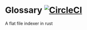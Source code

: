 # Glossary [![CircleCI](https://circleci.com/gh/waltonseymour/glossary.svg?style=svg)](https://app.circleci.com/pipelines/github/waltonseymour/glossary)
A flat file indexer in rust
